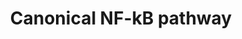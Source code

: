 ---
annotations:
- type: Pathway Ontology
  value: nuclear factor kappa B signaling pathway
authors:
- Mkutmon
- AlexanderPico
- Eweitz
description: The canonical NF-KB pathway is induced by the ligand-dependent activation
  of a variety of receptors. Stimulus-dependent activation of the IKK complex results
  in the phosphorylation and subsequent proteasomal degradation of IκBα and IκBε (NFKBIA
  and NFKBIE). This allows the nuclear translocation of transcriptionally active RelA/p50
  (RELA, NFKB1) or c-Rel/p50 heterodimers (REL, NFKB1).
last-edited: 2021-05-23
organisms:
- Homo sapiens
redirect_from:
- /index.php/Pathway:WP4562
- /instance/WP4562
schema-jsonld:
- '@context': https://schema.org/
  '@id': https://wikipathways.github.io/pathways/WP4562.html
  '@type': Dataset
  creator:
    '@type': Organization
    name: WikiPathways
  description: The canonical NF-KB pathway is induced by the ligand-dependent activation
    of a variety of receptors. Stimulus-dependent activation of the IKK complex results
    in the phosphorylation and subsequent proteasomal degradation of IκBα and IκBε
    (NFKBIA and NFKBIE). This allows the nuclear translocation of transcriptionally
    active RelA/p50 (RELA, NFKB1) or c-Rel/p50 heterodimers (REL, NFKB1).
  keywords:
  - NFKBIA
  - CHUK
  - IKBKB
  - IKBKG
  - RELA
  - REL
  - NFKBIE
  - NFKB1
  license: CC0
  name: Canonical NF-kB pathway
seo: CreativeWork
title: Canonical NF-kB pathway
wpid: WP4562
---